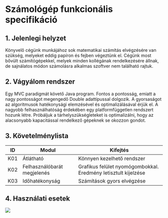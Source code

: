 # Számológép funkcionális specifikáció

## 1. Jelenlegi helyzet
Könyvelő cégünk munkájához sok matematikai számítás elvégzésére van szükség, melyeket eddig papíron és fejben végeztünk el. Cégünk most bővült számítógépekkel, melyek minden kollégának rendelkezésére állnak, de sajnálatos módon számolásra alkalmas szoftver nem található rajtuk.


## 2. Vágyálom rendszer
Egy MVC paradigmát követő Java program. Fontos a pontosság, emiatt a nagy pontosságot megengedő Double adattípussal dolgozik. A gyorsaságot az algoritmusok hatékonysági elemzésével és optimalizálásával érjük el. A nagyobb felhasználhatóság érdekében egy platformfüggetlen rendszert hozunk létre. Próbáljuk a tárhelyszükségleteket is optimalizálni, hogy az alacsonyabb kapacitással rendelkező gépeknek se okozzon gondot.


## 3. Követelménylista
|ID|Modul|Kifejtés|
|--|-----|--------|
|K01|Átlátható|Könnyen kezelhető rendszer
|K02|Felhasználóbarát megjelenés|Grafikus felület nyomógombokkal. Eredmény letisztult kijelzése
|K03|Időhatékonyság|Számítások gyors elvégzése


## 4. Használati esetek
![](https://raw.githubusercontent.com/nehai-kettes-tankor/first-project/master/use-case.png)
